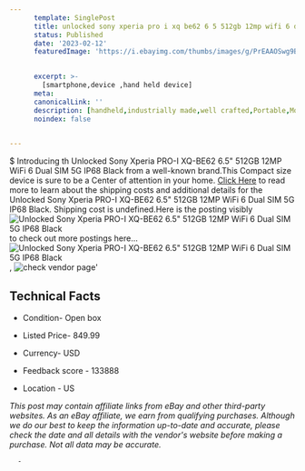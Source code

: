 ```yaml
---
      template: SinglePost
      title: unlocked sony xperia pro i xq be62 6 5 512gb 12mp wifi 6 dual sim 5g ip68 black
      status: Published
      date: '2023-02-12'
      featuredImage: 'https://i.ebayimg.com/thumbs/images/g/PrEAAOSwg9Bif9Si/s-l225.jpg'
       

      excerpt: >-
        [smartphone,device ,hand held device]
      meta:
      canonicalLink: ''
      description: [handheld,industrially made,well crafted,Portable,Mobile,Compact,Convenient,Lightweight,Maneuverable,Man-portable,Miniature,Carriable,Hand-held,Light,Holdable,Transportable,Mobile device,Pocket-sized,On-the-go,Wireless,Cordless,Compact size,Convenient size, smartphone,device ,hand held device]
      noindex: false
      

---
```

$
      Introducing th Unlocked Sony Xperia PRO-I XQ-BE62 6.5" 512GB 12MP WiFi 6 Dual SIM 5G IP68 Black from a well-known brand.This Compact size device  is sure to be a Center of attention  in your home. [Click Here](https://www.ebay.com/itm/325185606294?hash=item4bb6929296%3Ag%3APrEAAOSwg9Bif9Si&mkevt=1&mkcid=1&mkrid=711-53200-19255-0&campid=%253CePNCampaignId%253E&customid=%253CreferenceId%253E&toolid=10049) to read more to learn about the shipping costs and additional details for the Unlocked Sony Xperia PRO-I XQ-BE62 6.5" 512GB 12MP WiFi 6 Dual SIM 5G IP68 Black. Shipping cost is undefined.Here is the posting visibly ![Unlocked Sony Xperia PRO-I XQ-BE62 6.5" 512GB 12MP WiFi 6 Dual SIM 5G IP68 Black](https://i.ebayimg.com/thumbs/images/g/PrEAAOSwg9Bif9Si/s-l225.jpg) to check out more postings here... ![Unlocked Sony Xperia PRO-I XQ-BE62 6.5" 512GB 12MP WiFi 6 Dual SIM 5G IP68 Black](https://i.ebayimg.com/images/g/PrEAAOSwg9Bif9Si/s-l1600.jpg), ![check vendor page](https://origin-galleryplus.ebayimg.com/ws/web/325185606294_2_0_1/225x225.jpg,https://origin-galleryplus.ebayimg.com/ws/web/325185606294_3_0_1/225x225.jpg)'

      

 ## Technical Facts 



     
      

 - Condition- Open box 


      

 - Listed Price- 849.99 


      

 - Currency- USD 


      

 - Feedback score - 133888 


      

 - Location - US 


      
      

 *_This post may contain affiliate links from eBay and other third-party websites. As an eBay affiliate, we earn from qualifying purchases. Although we do our best to keep the information up-to-date and accurate, please check the date and all details with the vendor's website before making a purchase. Not all data may be accurate._*




      -

